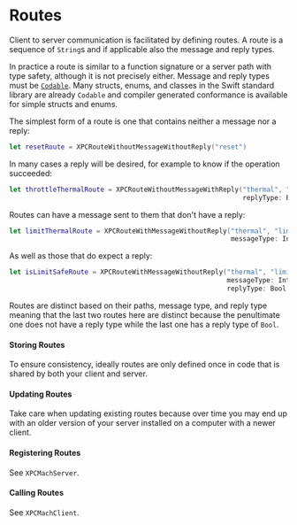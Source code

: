 # Routes

Client to server communication is facilitated by defining routes. A route is a sequence of `String`s and if applicable
also the message and reply types.

In practice a route is similar to a function signature or a server path with type safety, although it is not precisely
either. Message and reply types must be 
[`Codable`](https://developer.apple.com/documentation/swift/codable). Many structs, enums, and classes in the Swift
standard library are already `Codable` and compiler generated conformance is available for simple structs and enums.

The simplest form of a route is one that contains neither a message nor a reply:
```swift
let resetRoute = XPCRouteWithoutMessageWithoutReply("reset")
```

In many cases a reply will be desired, for example to know if the operation succeeded:
```swift
let throttleThermalRoute = XPCRouteWithoutMessageWithReply("thermal", "throttle",
                                                           replyType: Bool.self)
```

Routes can have a message sent to them that don't have a reply:
```swift
let limitThermalRoute = XPCRouteWithMessageWithoutReply("thermal", "limit",
                                                        messageType: Int.self)
```

As well as those that do expect a reply:
```swift
let isLimitSafeRoute = XPCRouteWithMessageWithoutReply("thermal", "limit",
                                                       messageType: Int.self,
                                                       replyType: Bool.self)
```

Routes are distinct based on their paths, message type, and reply type meaning that the last two routes here are
distinct because the penultimate one does not have a reply type while the last one has a reply type of `Bool`.

#### Storing Routes
To ensure consistency, ideally routes are only defined once in code that is shared by both your client and server.

#### Updating Routes
Take care when updating existing routes because over time you may end up with an older version of your server installed
on a computer with a newer client.

#### Registering Routes
See ``XPCMachServer``.

#### Calling Routes
See ``XPCMachClient``.
